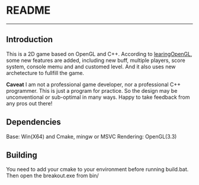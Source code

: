 # README

---

## Introduction

This is a 2D game based on OpenGL and C++. 
According to [learingOpenGL](https://learnopengl-cn.github.io/06%20In%20Practice/2D-Game/01%20Breakout/), some new features are added, including new buff, multiple players, score system, console memu and and customed level.
And it also uses new archetecture to fullfill the game.

__Caveat__
I am not a professional game developer, nor a professional C++ programmer. This is just a program for practice. So the design may be unconventional or sub-optimal in many ways. Happy to take feedback from any pros out there! 

## Dependencies

Base:  Win(X64) and Cmake, mingw or MSVC
Rendering: OpenGL(3.3)

## Building

You need to add your cmake to your environment before running build.bat. Then open the breakout.exe from bin/
